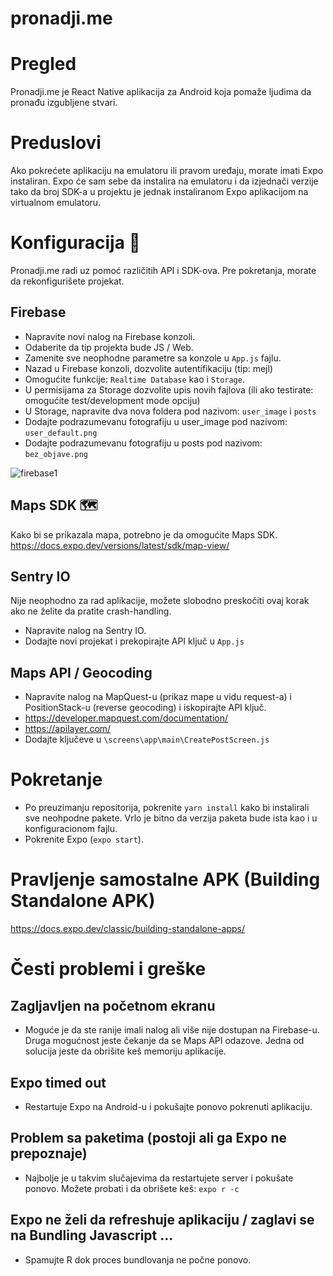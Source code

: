 # pronadji.me

# Pregled

Pronadji.me je React Native aplikacija za Android koja pomaže ljudima da pronađu izgubljene stvari.

# Preduslovi
Ako pokrećete aplikaciju na emulatoru ili pravom uređaju, morate imati Expo instaliran. Expo će sam sebe da instalira na emulatoru i da izjednači verzije tako da broj SDK-a u projektu je jednak instaliranom Expo aplikacijom na virtualnom emulatoru. 

# Konfiguracija 🔧
Pronadji.me radi uz pomoć različitih API i SDK-ova. Pre pokretanja, morate da rekonfigurišete projekat.
## Firebase
- Napravite novi nalog na Firebase konzoli.
- Odaberite da tip projekta bude JS / Web.
- Zamenite sve neophodne parametre sa konzole u `App.js` fajlu.
- Nazad u Firebase konzoli, dozvolite autentifikaciju (tip: mejl)
- Omogućite funkcije: `Realtime Database` kao i `Storage`.
- U permisijama za Storage dozvolite upis novih fajlova (ili ako testirate: omogućite test/development mode opciju)
- U Storage, napravite dva nova foldera pod nazivom: `user_image` i `posts`
- Dodajte podrazumevanu fotografiju u user_image pod nazivom: `user_default.png`
- Dodajte podrazumevanu fotografiju u posts pod nazivom: `bez_objave.png`

<img src="https://i.imgur.com/xlNuG0n.png" alt="firebase1" border="0">

## Maps SDK 🗺️
Kako bi se prikazala mapa, potrebno je da omogućite Maps SDK. https://docs.expo.dev/versions/latest/sdk/map-view/

## Sentry IO
Nije neophodno za rad aplikacije, možete slobodno preskočiti ovaj korak ako ne želite da pratite crash-handling.

- Napravite nalog na Sentry IO.
- Dodajte novi projekat i prekopirajte API ključ u `App.js`

## Maps API / Geocoding
- Napravite nalog na MapQuest-u (prikaz mape u vidu request-a) i PositionStack-u (reverse geocoding) i iskopirajte API ključ.
- https://developer.mapquest.com/documentation/
- https://apilayer.com/
- Dodajte ključeve u `\screens\app\main\CreatePostScreen.js`

# Pokretanje
- Po preuzimanju repositorija, pokrenite `yarn install` kako bi instalirali sve neohpodne pakete. Vrlo je bitno da verzija paketa bude ista kao i u konfiguracionom fajlu.
- Pokrenite Expo (`expo start`).

# Pravljenje samostalne APK (Building Standalone APK)
https://docs.expo.dev/classic/building-standalone-apps/


# Česti problemi i greške
## Zagljavljen na početnom ekranu
- Moguće je da ste ranije imali nalog ali više nije dostupan na Firebase-u. Druga mogućnost jeste čekanje da se Maps API odazove. Jedna od solucija jeste da obrišite keš memoriju aplikacije.
## Expo timed out
- Restartuje Expo na Android-u i pokušajte ponovo pokrenuti aplikaciju.
## Problem sa paketima (postoji ali ga Expo ne prepoznaje)
- Najbolje je u takvim slučajevima da restartujete server i pokušate ponovo. Možete probati i da obrišete keš: `expo r -c`
## Expo ne želi da refreshuje aplikaciju / zaglavi se na Bundling Javascript ...
- Spamujte R dok proces bundlovanja ne počne ponovo.

